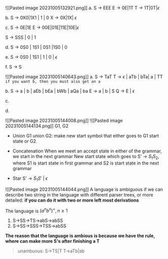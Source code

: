 ![[Pasted image 20231005132921.png]]
a. 
S -> EEE
E -> 0E|1T
T -> 1T|0T|$\epsilon$

b.
S -> 0X0|1X1 | 1 | 0
X -> 0X|1X| $\epsilon$

c.
S -> 0E|1E
E -> 00E|01E|11E|10E|$\epsilon$

S -> SSS | 0 | 1

d.
S -> 0S0 | 1S1 | 0S1 |1S0 | 0

e.
S -> 0S0 | 1S1 | 1 | 0 | $\epsilon$

f.
S -> S

![[Pasted image 20231005140643.png]]
a.
S -> TaT
T -> $\epsilon$ | aTb | bTa| a | TT `if you want b, then you must also get an a`

b.
S -> a | b | aEb | bEa | bWb | aQa | ba
E -> a | b | S
Q -> E | $\epsilon$

c.

d.


![[Pasted image 20231005144008.png]]
![[Pasted image 20231005144134.png]]
G1, G2
- Union
G1 union G2: make new start symbol that either goes to G1 start state or G2.

- Concatenation
When we meet an accept state in either of the grammar, we start in the next grammar
New start state which goes to S' -> $S_{1}S_{2}$, where S1 is start state in first grammar and S2 is start state in the next grammar

- Star
S' -> $S_{1}S'\ |\ \epsilon$

![[Pasted image 20231005144044.png]]
A language is ambiguous if we can describe two string in the language with different parser trees, or more detailed: **if you can do it with two or more left most derivations**

The language is $(a^nb^n)^+, n\geq 1$

1. S->SS->TS->abS->abSS
2. S->SS->SSS->TSS->abSS

**The reason that the language is ambious is because we have the rule, where can make more S's after finishing a T**

> unambuous:
> S->TS|T
> T->aTb|ab
